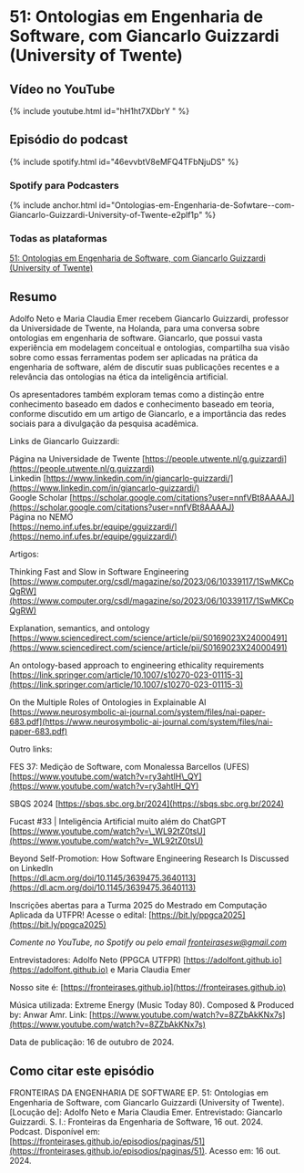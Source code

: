 # 51: Ontologias em Engenharia de Software, com Giancarlo Guizzardi (University of Twente)


## Vídeo no YouTube

{% include youtube.html id="hH1ht7XDbrY " %}  

## Episódio do podcast


{% include spotify.html id="46evvbtV8eMFQ4TFbNjuDS" %}  

### Spotify para Podcasters


{% include anchor.html id="Ontologias-em-Engenharia-de-Sofwtare--com-Giancarlo-Guizzardi-University-of-Twente-e2plf1p" %}


### Todas as plataformas


[51: Ontologias em Engenharia de Software, com Giancarlo Guizzardi (University of Twente)](https://podcasters.spotify.com/pod/show/fronteirases/episodes/Ontologias-em-Engenharia-de-Sofwtare--com-Giancarlo-Guizzardi-University-of-Twente-e2plf1p)

## Resumo


Adolfo Neto e Maria Claudia Emer recebem Giancarlo Guizzardi, professor da Universidade de Twente, na Holanda, para uma conversa sobre ontologias em engenharia de software. Giancarlo, que possui vasta experiência em modelagem conceitual e ontologias, compartilha sua visão sobre como essas ferramentas podem ser aplicadas na prática da engenharia de software, além de discutir suas publicações recentes e a relevância das ontologias na ética da inteligência artificial.

Os apresentadores também exploram temas como a distinção entre conhecimento baseado em dados e conhecimento baseado em teoria, conforme discutido em um artigo de Giancarlo, e a importância das redes sociais para a divulgação da pesquisa acadêmica. 

Links de Giancarlo Guizzardi:

Página na Universidade de Twente [https://people.utwente.nl/g.guizzardi](https://people.utwente.nl/g.guizzardi)  
Linkedin [https://www.linkedin.com/in/giancarlo-guizzardi/](https://www.linkedin.com/in/giancarlo-guizzardi/)  
Google Scholar [https://scholar.google.com/citations?user=nnfVBt8AAAAJ](https://scholar.google.com/citations?user=nnfVBt8AAAAJ)   
Página no NEMO   
[https://nemo.inf.ufes.br/equipe/gguizzardi/](https://nemo.inf.ufes.br/equipe/gguizzardi/)

Artigos:

Thinking Fast and Slow in Software Engineering  
[https://www.computer.org/csdl/magazine/so/2023/06/10339117/1SwMKCpQgRW](https://www.computer.org/csdl/magazine/so/2023/06/10339117/1SwMKCpQgRW)

Explanation, semantics, and ontology  
[https://www.sciencedirect.com/science/article/pii/S0169023X24000491](https://www.sciencedirect.com/science/article/pii/S0169023X24000491)

An ontology-based approach to engineering ethicality requirements  
[https://link.springer.com/article/10.1007/s10270-023-01115-3](https://link.springer.com/article/10.1007/s10270-023-01115-3)

On the Multiple Roles of Ontologies in Explainable AI  
[https://www.neurosymbolic-ai-journal.com/system/files/nai-paper-683.pdf](https://www.neurosymbolic-ai-journal.com/system/files/nai-paper-683.pdf)

Outro links:

FES 37: Medição de Software, com Monalessa Barcellos (UFES)  
[https://www.youtube.com/watch?v=ry3ahtlH\_QY](https://www.youtube.com/watch?v=ry3ahtlH_QY) 

SBQS 2024 [https://sbqs.sbc.org.br/2024](https://sbqs.sbc.org.br/2024) 

Fucast \#33 | Inteligência Artificial muito além do ChatGPT  
[https://www.youtube.com/watch?v=\_WL92tZ0tsU](https://www.youtube.com/watch?v=_WL92tZ0tsU) 

Beyond Self-Promotion: How Software Engineering Research Is Discussed on LinkedIn  
[https://dl.acm.org/doi/10.1145/3639475.3640113](https://dl.acm.org/doi/10.1145/3639475.3640113) 

Inscrições abertas para a Turma 2025 do Mestrado em Computação Aplicada da UTFPR\! Acesse o edital: [https://bit.ly/ppgca2025](https://bit.ly/ppgca2025) 

*Comente no YouTube, no Spotify ou pelo email [fronteirasesw@gmail.com](mailto:fronteirasesw@gmail.com)*

Entrevistadores: Adolfo Neto (PPGCA UTFPR) ⁠⁠⁠⁠⁠⁠[https://adolfont.github.io](https://adolfont.github.io)  ⁠  ⁠e Maria Claudia Emer  

Nosso site é: ⁠⁠⁠⁠[https://fronteirases.github.io](https://fronteirases.github.io)  ⁠  

Música utilizada: Extreme Energy (Music Today 80). Composed & Produced by: Anwar Amr. Link:⁠ ⁠⁠⁠⁠⁠⁠[https://www.youtube.com/watch?v=8ZZbAkKNx7s](https://www.youtube.com/watch?v=8ZZbAkKNx7s)  ⁠⁠⁠⁠     
   
Data de publicação: 16 de outubro de 2024.

## Como citar este episódio

FRONTEIRAS DA ENGENHARIA DE SOFTWARE EP. 51:  Ontologias em Engenharia de Software, com Giancarlo Guizzardi (University of Twente). \[Locução de\]: Adolfo Neto e Maria Claudia Emer. Entrevistado: Giancarlo Guizzardi. S. l.: Fronteiras da Engenharia de Software, 16 out. 2024\. Podcast. Disponível em: ⁠⁠⁠[https://fronteirases.github.io/episodios/paginas/51](https://fronteirases.github.io/episodios/paginas/51). ⁠Acesso em: 16 out. 2024\.


